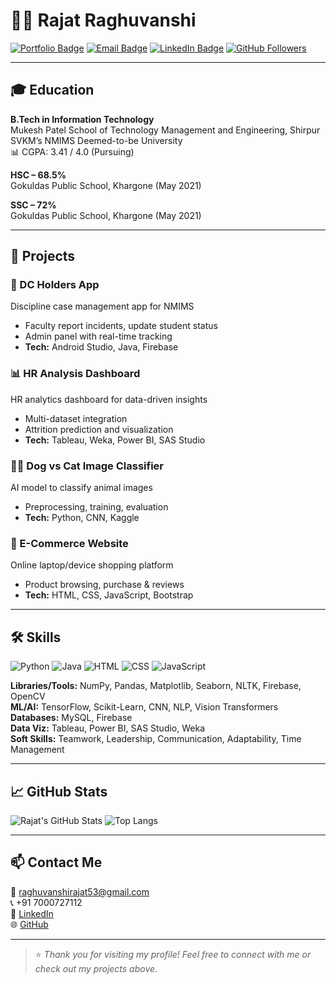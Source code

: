 # 👨‍💻 Rajat Raghuvanshi

[![Portfolio Badge](https://img.shields.io/badge/Portfolio-Live-blue?style=flat&logo=github)](https://github.com/yourusername)
[![Email Badge](https://img.shields.io/badge/Email-raghuvanshirajat53@gmail.com-red?style=flat&logo=gmail)](mailto:raghuvanshirajat53@gmail.com)
[![LinkedIn Badge](https://img.shields.io/badge/LinkedIn-Connect-blue?style=flat&logo=linkedin)](https://www.linkedin.com/in/rajat-raghuvanshi/)
[![GitHub Followers](https://img.shields.io/github/followers/yourusername?label=Follow&style=social)](https://github.com/yourusername)

---

## 🎓 Education

**B.Tech in Information Technology**  
Mukesh Patel School of Technology Management and Engineering, Shirpur  
SVKM’s NMIMS Deemed-to-be University  
📊 CGPA: 3.41 / 4.0 (Pursuing)

**HSC – 68.5%**  
Gokuldas Public School, Khargone (May 2021)

**SSC – 72%**  
Gokuldas Public School, Khargone (May 2021)

---

## 💼 Projects

### 📱 DC Holders App
Discipline case management app for NMIMS  
- Faculty report incidents, update student status  
- Admin panel with real-time tracking  
- **Tech:** Android Studio, Java, Firebase

### 📊 HR Analysis Dashboard
HR analytics dashboard for data-driven insights  
- Multi-dataset integration  
- Attrition prediction and visualization  
- **Tech:** Tableau, Weka, Power BI, SAS Studio

### 🐶🐱 Dog vs Cat Image Classifier
AI model to classify animal images  
- Preprocessing, training, evaluation  
- **Tech:** Python, CNN, Kaggle

### 🛒 E-Commerce Website
Online laptop/device shopping platform  
- Product browsing, purchase & reviews  
- **Tech:** HTML, CSS, JavaScript, Bootstrap

---

## 🛠️ Skills

![Python](https://img.shields.io/badge/Python-3776AB?style=for-the-badge&logo=python&logoColor=white)
![Java](https://img.shields.io/badge/Java-ED8B00?style=for-the-badge&logo=java&logoColor=white)
![HTML](https://img.shields.io/badge/HTML5-E34F26?style=for-the-badge&logo=html5&logoColor=white)
![CSS](https://img.shields.io/badge/CSS-264de4?style=for-the-badge&logo=css3&logoColor=white)
![JavaScript](https://img.shields.io/badge/JavaScript-F7DF1E?style=for-the-badge&logo=javascript&logoColor=black)

**Libraries/Tools:** NumPy, Pandas, Matplotlib, Seaborn, NLTK, Firebase, OpenCV  
**ML/AI:** TensorFlow, Scikit-Learn, CNN, NLP, Vision Transformers  
**Databases:** MySQL, Firebase  
**Data Viz:** Tableau, Power BI, SAS Studio, Weka  
**Soft Skills:** Teamwork, Leadership, Communication, Adaptability, Time Management

---

## 📈 GitHub Stats

![Rajat's GitHub Stats](https://github-readme-stats.vercel.app/api?username=yourusername&show_icons=true&theme=tokyonight)
![Top Langs](https://github-readme-stats.vercel.app/api/top-langs/?username=yourusername&layout=compact&theme=tokyonight)

---

## 📫 Contact Me

📧 [raghuvanshirajat53@gmail.com](mailto:raghuvanshirajat53@gmail.com)  
📞 +91 7000727112  
🔗 [LinkedIn](https://www.linkedin.com/in/rajat-raghuvanshi/)  
🌐 [GitHub](https://github.com/yourusername)

---

> ⭐ _Thank you for visiting my profile! Feel free to connect with me or check out my projects above._


